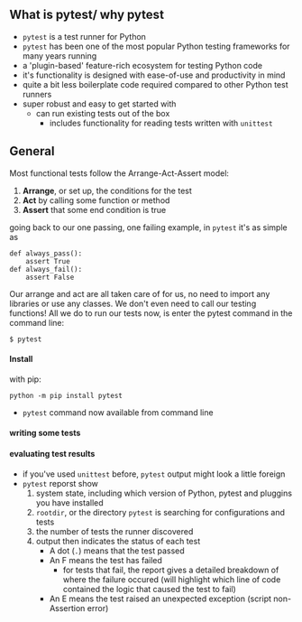 ## What is pytest/ why pytest

- `pytest` is a test runner for Python
- `pytest` has been one of the most popular Python testing frameworks for many years running
- a 'plugin-based' feature-rich ecosystem for testing Python code
- it's functionality is designed with ease-of-use and productivity in mind
- quite a bit less boilerplate code required compared to other Python test runners
- super robust and easy to get started with
  - can run existing tests out of the box
    - includes functionality for reading tests written with `unittest`

## General

Most functional tests follow the Arrange-Act-Assert model:

1. **Arrange**, or set up, the conditions for the test
2. **Act** by calling some function or method
3. **Assert** that some end condition is true

going back to our one passing, one failing example, in `pytest` it's as simple as

```
def always_pass():
    assert True
def always_fail():
    assert False
```

Our arrange and act are all taken care of for us, no need to import any libraries or use any classes. We don't even need to call our testing functions! All we do to run our tests now, is enter the pytest command in the command line:

```
$ pytest
```

#### Install

with pip:

```
python -m pip install pytest
```

- `pytest` command now available from command line

#### writing some tests

#### evaluating test results

- if you've used `unittest` before, `pytest` output might look a little foreign
- `pytest` reporst show
  1. system state, including which version of Python, pytest and pluggins you have installed
  2. `rootdir`, or the directory `pytest` is searching for configurations and tests
  3. the number of tests the runner discovered
  4. output then indicates the status of each test
     - A dot (`.`) means that the test passed
     - An F means the test has failed
       - for tests that fail, the report gives a detailed breakdown of where the failure occured (will highlight which line of code contained the logic that caused the test to fail)
     - An E means the test raised an unexpected exception (script non-Assertion error)
